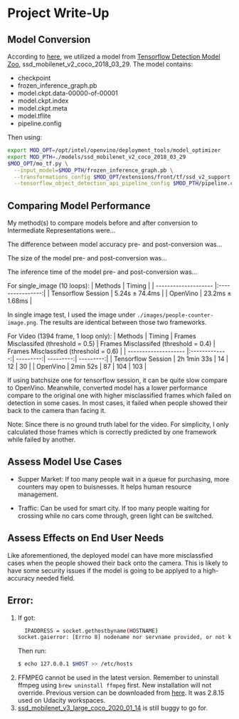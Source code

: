 # Project Write-Up


## Model Conversion
According to [here](https://docs.openvinotoolkit.org/latest/_docs_MO_DG_prepare_model_convert_model_tf_specific_Convert_Object_Detection_API_Models.html), we utilized a model from [Tensorflow Detection Model Zoo](https://github.com/tensorflow/models/blob/4563c282d3d664853eae3e99b6fd3453aacc39b0/research/object_detection/g3doc/detection_model_zoo.md), ssd_mobilenet_v2_coco_2018_03_29. The model contains:
  - checkpoint
  - frozen_inference_graph.pb
  - model.ckpt.data-00000-of-00001
  - model.ckpt.index
  - model.ckpt.meta
  - model.tflite
  - pipeline.config

Then using:
```bash
export MOD_OPT=/opt/intel/openvino/deployment_tools/model_optimizer
export MOD_PTH=./models/ssd_mobilenet_v2_coco_2018_03_29
$MOD_OPT/mo_tf.py \
  --input_model=$MOD_PTH/frozen_inference_graph.pb \
  --transformations_config $MOD_OPT/extensions/front/tf/ssd_v2_support.json \
  --tensorflow_object_detection_api_pipeline_config $MOD_PTH/pipeline.config
```

## Comparing Model Performance

My method(s) to compare models before and after conversion to Intermediate Representations
were...

The difference between model accuracy pre- and post-conversion was...

The size of the model pre- and post-conversion was...

The inference time of the model pre- and post-conversion was...

For single_image (10 loops):
| Methods              | Timing           |
| -------------------- |:----------------:|
| Tensorflow Session   | 5.24s ± 74.4ms   |
| OpenVino             | 23.2ms ± 1.68ms  |

In single image test, I used the image under ```./images/people-counter-image.png```. The results are identical between those two frameworks.

For Video (1394 frame, 1 loop only):
| Methods              | Timing        | Frames Misclassifed (threshold = 0.5) | Frames Misclassifed (threshold = 0.4) | Frames Misclassifed (threshold = 0.6) |
| -------------------- |:-------------:| ---------:| ---------:| ---------:|
| Tensorflow Session   | 2h 1min 33s   | 14 | 12 | 30 |
| OpenVino             |    2min 52s   | 87 | 104 | 103 |

If using batchsize one for tensorflow session, it can be quite slow compare to OpenVino. Meanwhile, converted model has a lower performance compare to the original one with higher misclassified frames which failed on detection in some cases. In most cases, it failed when people showed their back to the camera than facing it.

Note:
Since there is no ground truth label for the video. For simplicity, I only calculated those frames which is correctly predicted by one framework while failed by another.

## Assess Model Use Cases

- Supper Market:
  If too many people wait in a queue for purchasing, more counters may open to buisnesses. It helps human resource management.

- Traffic:
  Can be used for smart city. If too many people waiting for crossing while no cars come through, green light can be switched.

## Assess Effects on End User Needs

Like aforementioned, the deployed model can have more misclassfied cases when the people showed their back onto the camera. This is likely to have some security issues if the model is going to be applyed to a high-accuracy needed field.

## Error:
1. If got:
    ```bash
      IPADDRESS = socket.gethostbyname(HOSTNAME)
    socket.gaierror: [Errno 8] nodename nor servname provided, or not known
    ```
    Then run:
    ```bash
    $ echo 127.0.0.1 $HOST >> /etc/hosts
    ```
2. FFMPEG cannot be used in the latest version. Remember to uninstall ffmpeg using ```brew uninstall ffmpeg``` first. New installation will not override. Previous version can be downloaded from [here](https://ffmpeg.org/download.html#release_3.4). It was 2.8.15 used on Udacity workspaces.
3. [ssd_mobilenet_v3_large_coco_2020_01_14](http://download.tensorflow.org/models/object_detection/ssd_mobilenet_v3_large_coco_2020_01_14.tar.gz) is still buggy to go for.